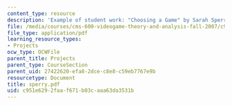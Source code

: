 ```yaml
---
content_type: resource
description: 'Example of student work: "Choosing a Game" by Sarah Sperry.'
file: /media/courses/cms-600-videogame-theory-and-analysis-fall-2007/c951e6292faaf671b03caaa63da3531b_sperry.pdf
file_type: application/pdf
learning_resource_types:
- Projects
ocw_type: OCWFile
parent_title: Projects
parent_type: CourseSection
parent_uid: 27422620-efa8-2dce-c8e8-c59eb7767e9b
resourcetype: Document
title: sperry.pdf
uid: c951e629-2faa-f671-b03c-aaa63da3531b
---
```

